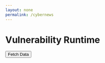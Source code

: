 ```yaml
---
layout: none
permalink: /cybernews
---
```


# Vulnerability Runtime
<button id="fetchButton">Fetch Data</button>
<div id="result"></div>

<script>
    document.getElementById('fetchButton').addEventListener('click', function() {
        const baseURL = "http://localhost:8013/api/vulnerability/software";
        const category = "ubu20"; // Replace with the actual course value
        const url = `${baseURL}/${category}`;
        fetch(url, {
            method: 'GET',
            headers: {
                'Content-Type': 'application/json',
            },
        })
        .then(response => {
            if (!response.ok) {
                throw new Error('Network response was not ok');
            }
            return response.json();
        })
        .then(data => {
            // Create a table
            let table = "<table border='1'><tr><th>ID</th><th>Severity</th><th>Title</th><th>Description</th><th>IA Controls</th><th>Rule ID</th><th>Fix ID</th><th>Fix Text</th><th>Check ID</th><th>Check Text</th></tr>";
            
            // Insert data into the table
            data.forEach(item => {
                table += `<tr>
                    <td>${item.id}</td>
                    <td>${item.severity}</td>
                    <td>${item.title}</td>
                    <td>${item.description}</td>
                    <td>${item.iacontrols}</td>
                    <td>${item.ruleid}</td>
                    <td>${item.fixid}</td>
                    <td>${item.fixtext}</td>
                    <td>${item.checkid}</td>
                    <td>${item.checktext}</td>
                </tr>`;
            });

            table += "</table>";

            // Display the table
            document.getElementById('result').innerHTML = table;
        })
        .catch(error => {
            console.error('There has been a problem with your fetch operation:', error);
            document.getElementById('result').textContent = 'Error: ' + error.message;
        });
    });
</script>







